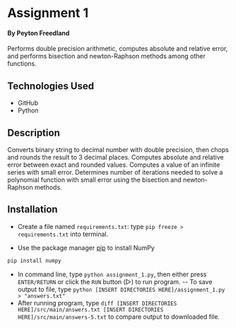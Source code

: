 # Assignment 1
#### By Peyton Freedland
Performs double precision arithmetic, computes absolute and relative error, and performs bisection and newton-Raphson methods among other functions.

## Technologies Used
- GitHub
- Python

## Description
Converts binary string to decimal number with double precision, then chops and rounds the result to 3 decimal places. Computes absolute and relative error between exact and rounded values. Computes a value of an infinite series with small error. Determines number of iterations needed to solve a polynomial function with small error using the bisection and newton-Raphson methods.

## Installation
- Create a file named `requirements.txt`: type `pip freeze > requirements.txt` into terminal.

- Use the package manager [pip](https://pip.pypa.io/en/stable/) to install NumPy
```bash
pip install numpy
```

- In command line, type `python assignment_1.py`, then either press `ENTER/RETURN` or click the `RUN` button (▷) to run program.
-- To save output to file, type `python [INSERT DIRECTORIES HERE]/assignment_1.py > "answers.txt"`
- After running program, type `diff [INSERT DIRECTORIES HERE]/src/main/answers.txt [INSERT DIRECTORIES HERE]/src/main/answers-5.txt` to compare output to downloaded file.
